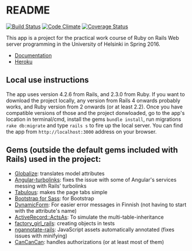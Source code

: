 # README

[![Build Status](https://travis-ci.org/tuomokar/Finnish-municipalities.svg?branch=master)](https://travis-ci.org/tuomokar/Finnish-municipalities)
[![Code Climate](https://codeclimate.com/github/tuomokar/Finnish-municipalities/badges/gpa.svg)](https://codeclimate.com/github/tuomokar/Finnish-municipalities)
[![Coverage Status](https://coveralls.io/repos/github/tuomokar/Finnish-municipalities/badge.svg?branch=master)](https://coveralls.io/github/tuomokar/Finnish-municipalities?branch=master)

This app is a project for the practical work course of Ruby on Rails Web server programming 
in the University of Helsinki in Spring 2016.

- [Documentation](https://github.com/tuomokar/Finnish-municipalities/wiki)
- [Heroku](http://seefinland.herokuapp.com/)

## Local use instructions
The app uses version 4.2.6 from Rails, and 2.3.0 from Ruby. If you want to download the project locally, any version from Rails 4 onwards probably works, and Ruby version from 2 onwards (or at least 2.2). Once you have compatible versions of those and the project donwloaded, go to the app's location in terminal/cmd, install the gems `bundle install`, run migrations `rake db:migrate` and type `rails s` to fire up the local server. You can find the app from `http://localhost:3000` address on your browser.

## Gems (outside the default gems included with Rails) used in the project:
- [Globalize](https://github.com/globalize/globalize): translates model attributes
- [Angular-turbolinks](https://github.com/cdunn/angular-turbolinks): fixes the issue with some of Angular's services messing with Rails' turbolinks
- [Tabulous](https://github.com/techiferous/tabulous): makes the page tabs simple
- [Bootstrap for Sass](https://github.com/twbs/bootstrap-sass): for Bootstrap
- [DynamicForm](https://github.com/joelmoss/dynamic_form): For easier error messages in Finnish (not having to start with the attribute's name)
- [ActiveRecord::ActsAs](https://github.com/hzamani/active_record-acts_as): To simulate the multi-table-inheritance
- [factory_girl_rails](https://github.com/thoughtbot/factory_girl_rails): creating objects in tests
- [ngannotate-rails](https://github.com/kikonen/ngannotate-rails): JavaScript assets automatically annotated (fixes issues with minifying)
- [CanCanCan](https://github.com/CanCanCommunity/cancancan): handles authorizations (or at least most of them)
